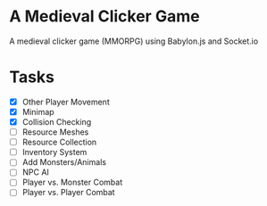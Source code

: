 # A Medieval Clicker Game

A medieval clicker game (MMORPG) using Babylon.js and Socket.io


# Tasks

- [x] Other Player Movement
- [x] Minimap
- [x] Collision Checking
- [ ] Resource Meshes
- [ ] Resource Collection
- [ ] Inventory System
- [ ] Add Monsters/Animals
- [ ] NPC AI
- [ ] Player vs. Monster Combat
- [ ] Player vs. Player Combat
